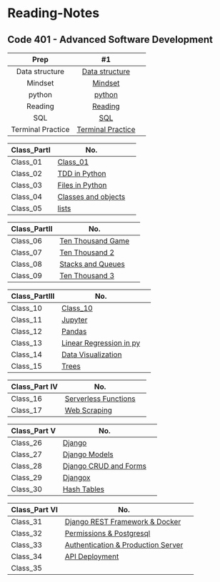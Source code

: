 # Reading-Notes

## Code 401 - Advanced Software Development

| Prep | #1    |   |
| :---:   | :---: | :---: |
| Data structure | [Data structure](./DataStructures/DataStructures.md)   |
| Mindset | [Mindset](./Mindset/Mindset.md)  |
| python | [python](./python/IntroPython.md)  |
| Reading |[Reading](./ReadingEngineer/Reading.md)|
| SQL | [SQL](./SQL/SQL%20Practice.md)|
|Terminal Practice  | [Terminal Practice](./TerminalPractice%20/Terminal.md)  |

| Class_PartI | No. | |
| -------- | -------- | -------- |
| Class_01| [Class_01](./Class_01/Class01.md) |
| Class_02 | [TDD in Python](./Class_02/Class_02.md) |
| Class_03 | [Files in Python](./Class_03/Class_03.md)|
| Class_04 | [Classes and objects](./Class_04/Class_04.md)|
| Class_05 | [lists](./lists/lists.md)|

| Class_PartII | No. | |
| -------- | -------- | -------- |
| Class_06 | [Ten Thousand Game](./Class_06/Class_06.md)|
| Class_07 | [Ten Thousand 2](./Class_07/Class_07.md)|
| Class_08 | [Stacks and Queues](./Class_08/Class_08.md)|
| Class_09 | [Ten Thousand 3](./Class_09/Class_09.md)|

| Class_PartIII | No. | |
| -------- | -------- | -------- |
| Class_10 | [Class_10]()|
| Class_11 | [Jupyter](./Class_11/Class_11.md)|
| Class_12 | [Pandas](./Class_12/Class_12.md)|
| Class_13 | [Linear Regression in py](./Class_13/Class_13.md)|
| Class_14 | [Data Visualization](./Class_14/Class_14.md)|
| Class_15 | [Trees](./Class_15/Class_15.md)|

| Class_Part IV | No. | |
| -------- | -------- | -------- |
| Class_16 | [Serverless Functions](./Class_16/Class_16.md)|
| Class_17 | [Web Scraping](./Class_17/Class_17.md)|

| Class_Part V | No. | |
| -------- | -------- | -------- |
| Class_26 | [Django](./Class_26/Class_26.md)|
| Class_27 | [Django Models](./Class_27/Class_27.md)|
| Class_28 | [Django CRUD and Forms](./Class_28/Class_28.md)|
| Class_29 | [Djangox](./Class_29/Class_29.md)|
| Class_30 | [Hash Tables](./Class_30/Class_30.md)|

| Class_Part VI | No. | |
| -------- | -------- | -------- |
| Class_31 |[Django REST Framework & Docker](./Class_31/Class_31.md)
| Class_32 |[Permissions & Postgresql](./Class_32/Class_32.md)
| Class_33 |[Authentication & Production Server](./Class_33/Class_33.md)
| Class_34 |[API Deployment](./Class_34/Class_34.md)
| Class_35 |
